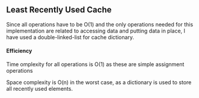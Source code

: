 ## Least Recently Used Cache

Since all operations have to be O(1) and the only operations needed for this implementation are related to accessing data and putting data in place, I have used a double-linked-list for cache dictionary.

#### Efficiency

Time omplexity for all operations is O(1) as these are simple assignment operations

Space complexity is O(n) in the worst case, as a dictionary is used to store all recently used elements.